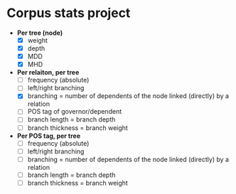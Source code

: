 # Corpus stats project

* __Per tree (node)__
	- [x] weight 
	- [x] depth
	- [x] MDD
	- [x] MHD

* __Per relaiton, per tree__
	- [ ] frequency (absolute)
	- [ ] left/right branching	
	- [x] branching = number of dependents of the node linked (directly) by a relation
	- [ ] POS tag of governor/dependent
	- [ ] branch length = branch depth
	- [ ] branch thickness = branch weight

* __Per POS tag, per tree__
	- [ ] frequency (absolute)
	- [ ] left/right branching
	- [ ] branching = number of dependents of the node linked (directly) by a relation
	- [ ] branch length = branch depth
	- [ ] branch thickness = branch weight
